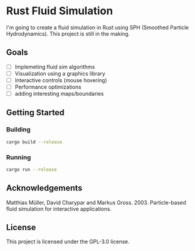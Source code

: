 # Rust Fluid Simulation

I'm going to create a fluid simulation in Rust using SPH (Smoothed Particle Hydrodynamics). This project is still in the making.

## Goals

-   [ ] Implemeting fluid sim algorithms
-   [ ] Visualization using a graphics library 
-   [ ] Interactive controls (mouse hovering)
-   [ ] Performance optimizations
-   [ ] adding interesting maps/boundaries

## Getting Started

### Building

```bash
cargo build --release
```

### Running

```bash
cargo run --release
```

## Acknowledgements
Matthias Müller, David Charypar and Markus Gross. 2003. Particle-based fluid simulation for interactive applications.


## License

This project is licensed under the GPL-3.0 license.
